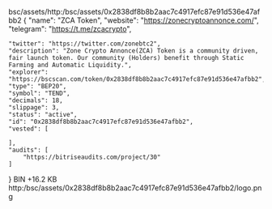 bsc/assets/http:/bsc/assets/0x2838df8b8b2aac7c4917efc87e91d536e47afbb2
{
    "name": "ZCA Token",
    "website": "https://zonecryptoannonce.com/",
    "telegram": "https://t.me/zcacrypto",

    "twitter": "https://twitter.com/zonebtc2",
    "description": "Zone Crypto Annonce(ZCA) Token is a community driven, fair launch token. Our community (Holders) benefit through Static Farming and Automatic Liquidity.",
    "explorer": "https://bscscan.com/token/0x2838df8b8b2aac7c4917efc87e91d536e47afbb2",
    "type": "BEP20",
    "symbol": "TEND",
    "decimals": 18,
    "slippage": 3,
    "status": "active",
    "id": "0x2838df8b8b2aac7c4917efc87e91d536e47afbb2",
    "vested": [

    ],
    "audits": [
        "https://bitriseaudits.com/project/30"
    ]
}
 BIN +16.2 KB http:/bsc/assets/0x2838df8b8b2aac7c4917efc87e91d536e47afbb2/logo.png 
